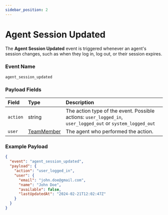 ```yaml
---
sidebar_position: 2
---
```


# Agent Session Updated

The **Agent Session Updated** event is triggered whenever an agent's session changes, such as when they log in, log out, or their session expires.

### Event Name

`agent_session_updated`

### Payload Fields

| Field    | Type                                                     | Description                                                                                                |
| :------- | :------------------------------------------------------- | :--------------------------------------------------------------------------------------------------------- |
| `action` | string                                                   | The action type of the event. Possible actions: `user_logged_in`, `user_logged_out` or `system_logged_out` |
| `user`   | [TeamMember](/api/reference/object_types/team_member.md) | The agent who performed the action.                                                                        |

### Example Payload

```json
{
  "event": "agent_session_updated",
  "payload": {
    "action": "user_logged_in",
    "user": {
      "email": "john.doe@gmail.com",
      "name": "John Doe",
      "available": false,
      "lastUpdatedAt": "2024-02-21T12:02:47Z"
    }
  }
}
```
